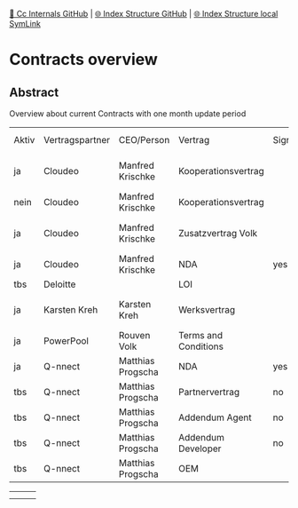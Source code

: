 [📁 Cc Internals GitHub](/cerulean-circle-unlimited-2cu/governance/cc-internals.md) | [🌐 Index Structure GitHub](/cerulean-circle-unlimited-2cu/governance/cc-internals/contracts-overview.md) | [🌐 Index Structure local SymLink](./contracts-overview.entry.md)

# Contracts overview

## Abstract

Overview about current Contracts with one month update period

|     |     |     |     |     |     |     |     |     |
| --- | --- | --- | --- | --- | --- | --- | --- | --- |
| Aktiv | Vertragspartner | CEO/Person | Vertrag | Signed | Laufzeit | nächste Kündigung | Vertragsinhalt | Remark |
| ja  | Cloudeo | Manfred Krischke | Kooperationsvertrag |     | bis 31.5.2020 |     | Regelt CTO Rolle von Marcel Donges, leichte Änderungen zum vorigen Vertrag |     |
| nein | Cloudeo | Manfred Krischke | Kooperationsvertrag |     | bis 31.3.2020 |     | Regelt CTO Rolle von Marcel Donges |     |
| ja  | Cloudeo | Manfred Krischke | Zusatzvertrag Volk |     | bis 31.5.2020 |     | Regelt Entwicklungsleistung von CCG, Rouven Volk gegenüber Cloudeo |     |
| ja  | Cloudeo | Manfred Krischke | NDA | yes |     |     | Geheimhaltungsvereinbarung |     |
| tbs | Deloitte |     | LOI |     |     |     |     |     |
| ja  | Karsten Kreh | Karsten Kreh | Werksvertrag |     |     |     | Regelt Entwicklungsleistung von Karsten Kreh gegenüber CCG |     |
| ja  | PowerPool | Rouven Volk | Terms and Conditions |     |     |     | Rahmenvertrag für Freelance über PP, zusätzlich Aufträge |     |
| ja  | Q-nnect | Matthias Progscha | NDA | yes | 5 Jahre | no  | Geheimhaltung |     |
| tbs | Q-nnect | Matthias Progscha | Partnervertrag | no  |     |     |     |     |
| tbs | Q-nnect | Matthias Progscha | Addendum Agent | no  |     |     |     |     |
| tbs | Q-nnect | Matthias Progscha | Addendum Developer | no  |     |     |     |     |
| tbs | Q-nnect | Matthias Progscha | OEM |     |     |     |     |     |

|     |     |     |
| --- | --- | --- |
|     |     |     |
|     |     |     |
